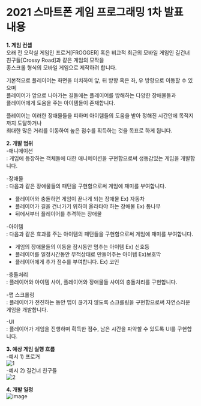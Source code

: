 # 2021 스마트폰 게임 프로그래밍 1차 발표 내용  

**1. 게임 컨셉**   
오래 전 오락실 게임인 프로거[FROGGER] 혹은 
비교적 최근의 모바일 게임인 길건너 친구들[Crossy Road]과 같은 게임의 모작을      
종스크롤 형식의 모바일 게임으로 제작하려 합니다.    

기본적으로 플레이어는 화면을 터치하여 앞, 뒤 방향 혹은 좌, 우 방향으로 이동할 수 있으며  
플레이어가 앞으로 나아가는 길들에는 플레이어를 방해하는 다양한 장애물들과   
플레이어에게 도움을 주는 아이템들이 존재합니다.

플레이어는 이러한 장애물들을 피하며 아이템들의 도움을 받아
정해진 시간안에 목적지까지 도달하거나  
최대한 많은 거리를 이동하여 높은 점수를 획득하는 것을 목표로 하게 됩니다.

 **2. 개발 범위**  
 -애니메이션    
  : 게임에 등장하는 객체들에 대한 애니메이션을 구현함으로써 생동감있는 게임을 개발합니다.  
  
 -장애물  
  : 다음과 같은 장애물들의 패턴을 구현함으로써 게임에 재미를 부여합니다.  
  + 플레이어와 충돌하면 게임이 끝나게 되는 장애물 Ex) 자동차  
  + 플레이어가 길을 건너가기 위하여 올라타야 하는 장애물 Ex) 통나무 
  + 뒤에서부터 플레이어를 추격하는 장애물
      
 -아이템  
  : 다음과 같은 효과를 주는 아이템의 패턴들을 구현함으로써 게임에 재미를 부여합니다.  
  + 게임의 장애물들의 이동을 잠시동안 멈추는 아이템 Ex) 신호등
  + 플레이어를 일정시간동안 무적상태로 만들어주는 아이템 Ex)보호막
  + 플레이어에게 추가 점수를 부여합니다. Ex) 코인
   
 -충돌처리  
 : 플레이어와 아이템 사이, 플레이어와 장애물들 사이의 충돌처리를 구현합니다.
 
 -맵 스크롤링  
 : 플레이어가 전진하는 동안 맵이 끊기지 않도록 스크롤링을 구현함으로써 자연스러운 게임을 개발합니다.

 -UI  
 : 플레이어가 게임을 진행하며 획득한 점수, 남은 시간을 파악할 수 있도록 UI를 구현합니다.
 
**3. 예상 게임 실행 흐름**  
-예시 1) 프로거  
![1](https://user-images.githubusercontent.com/28253934/113481887-0b190280-94d7-11eb-93d7-ac29b4befd72.png)  
-예시 2) 길건너 친구들  
![2](https://user-images.githubusercontent.com/28253934/113481915-313ea280-94d7-11eb-921b-495952b17aca.png)  

**4. 개발 일정**  
![image](https://user-images.githubusercontent.com/28253934/113482971-fc811a00-94db-11eb-9289-962d13a5fd1e.png)  

